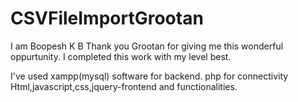 # CSVFileImportGrootan
I am Boopesh K B
Thank you Grootan for giving me this wonderful oppurtunity.
I completed this work with my level best.

I've used xampp(mysql) software for backend.
php for connectivity
Html,javascript,css,jquery-frontend and functionalities.
